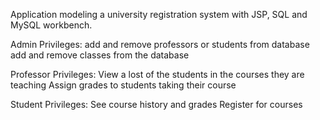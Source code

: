 Application modeling a university registration system with JSP, SQL and MySQL workbench. 

Admin Privileges:
add and remove professors or students from database
add and remove classes from the database

Professor Privileges:
View a lost of the students in the courses they are teaching
Assign grades to students taking their course

Student Privileges:
See course history and grades
Register for courses

